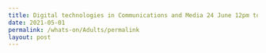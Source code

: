 ```yaml
---
title: Digital technologies in Communications and Media 24 June 12pm to 1pm
date: 2021-05-01
permalink: /whats-on/Adults/permalink
layout: post
---
```

